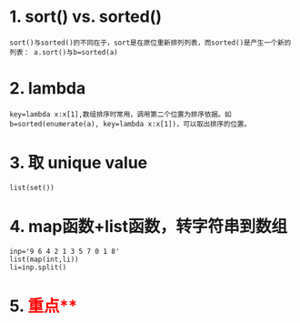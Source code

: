 
# 1. sort() vs. sorted()
    sort()与sorted()的不同在于，sort是在原位重新排列列表，而sorted()是产生一个新的列表： a.sort()与b=sorted(a)

# 2. lambda
    key=lambda x:x[1],数组排序时常用，调用第二个位置为排序依据。如b=sorted(enumerate(a), key=lambda x:x[1])，可以取出排序的位置。

# 3. 取 unique value
    list(set())

# 4. map函数+list函数，转字符串到数组
    inp='9 6 4 2 1 3 5 7 0 1 8'
    list(map(int,li))
    li=inp.split()
    
# 5.<font color=red> 重点** </font> 
